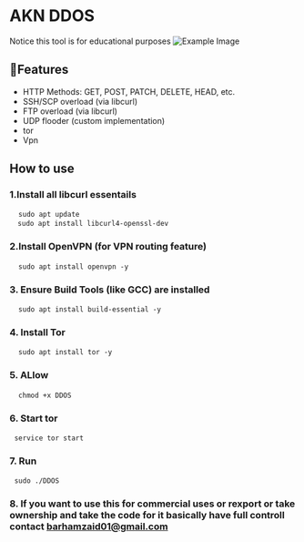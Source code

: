 # AKN DDOS
Notice this tool is for educational purposes
![Example Image](https://i.imgur.com/y2PGHeW.png)
## 🧠Features
  -  HTTP Methods: GET, POST, PATCH, DELETE, HEAD, etc.
  -  SSH/SCP overload (via libcurl)
  -  FTP overload (via libcurl)
  - UDP flooder (custom implementation)
  - tor
 - Vpn
## How to use
### 1.Install all libcurl essentails
  <pre> <code> sudo apt update
  sudo apt install libcurl4-openssl-dev </code> </pre>
### 2.Install OpenVPN (for VPN routing feature)
  <pre> <code> sudo apt install openvpn -y</code> </pre>
### 3. Ensure Build Tools (like GCC) are installed
  <pre> <code> sudo apt install build-essential -y</code> </pre>
### 4. Install Tor
  <pre> <code> sudo apt install tor -y</code> </pre>
### 5. ALlow
  <pre> <code> chmod +x DDOS</code> </pre>
### 6. Start tor
  <pre> <code>service tor start</code> </pre>
### 7. Run
  <pre> <code>sudo ./DDOS</code> </pre>
### 8. If you want to use this for commercial uses or rexport or take ownership and take the code for it basically have full controll contact barhamzaid01@gmail.com
